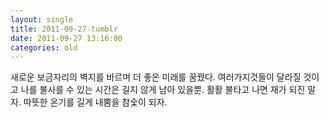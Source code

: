 ```yaml
---
layout: single
title: 2011-09-27-tumblr
date: 2011-09-27 13:16:00
categories: old
---
```

새로운 보금자리의 벽지를 바르며 더 좋은 미래를 꿈꿨다. 여러가지것들이 달라질 것이고 나를 불사를 수 있는 시간은 길지 않게 남아 있을뿐. 활활 불타고 나면 재가 되진 말자. 따뜻한 온기를 길게 내뿜을 참숯이 되자.

